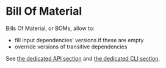 # Bill Of Material

Bills Of Material, or BOMs, allow to:

* fill input dependencies' versions if these are empty
* override versions of transitive dependencies

See [the dedicated API section](api-dependency.md#bill-of-material) and
[the dedicated CLI section](cli-dependency.md#bill-of-material).
